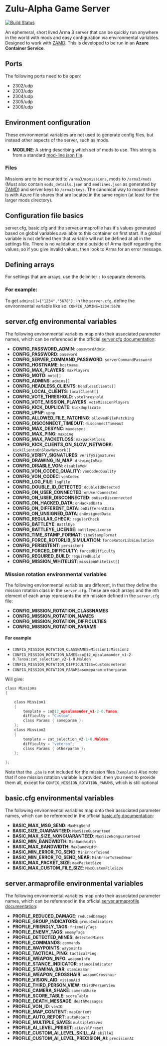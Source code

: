 # Zulu-Alpha Game Server

[![Build Status](https://cloud.drone.io/api/badges/zulu-alpha/zags/status.svg)](https://cloud.drone.io/zulu-alpha/zags)

An ephemeral, short lived Arma 3 server that can be quickly run anywhere in the world with mods and easy configuration via environmental variables.
Designed to work with [ZAMD](https://github.com/zulu-alpha/zamd).
This is developed to be run in an **Azure Container Service**.

## Ports

The following ports need to be open:

* 2302/udp
* 2303/udp
* 2304/udp
* 2305/udp
* 2306/udp

## Environment configuration

These environmental variables are not used to generate config files, but instead other aspects of the server, such as mods.

* **MODLINE**: A string describing which set of mods to use. This string is from a standard [mod-line json file](https://github.com/zulu-alpha/mod-lines).

### Files

Missions are to be mounted to `/arma3/mpmissions`, mods to `/arma3/mods` (Must also contain `mods_details.json` and `modlines.json` as generated by [ZAMD](https://github.com/zulu-alpha/zamd)) and server keys to `/arma3/keys`.
The canonical way to mount these is with Azure file shares that are located in the same region (at least for the larger mods directory).

## Configuration file basics

server.cfg, basic.cfg and the server.armaprofile has it's values generated based on global variables available to this container on first start.
If a global variable is not defined then that variable will not be defined at all in the settings file.
There is no validation done outside of Arma itself regarding the values, so if you give invalid values, then look to Arma for an error message.

## Defining arrays

For settings that are arrays, use the delimiter `:` to separate elements.

### For example:

To get `admins[]={"1234","5678"};` in the `server.cfg`, define the environmental variable like so: `CONFIG_ADMINS=1234:5678`

## server.cfg environmental variables

The following environmental variables map onto their associated parameter names, which can be referenced in the official [server.cfg documentation](https://community.bistudio.com/wiki/server.cfg):

* **CONFIG_PASSWORD_ADMIN**: `passwordAdmin`
* **CONFIG_PASSWORD**: `password`
* **CONFIG_SERVER_COMMAND_PASSWORD**: `serverCommandPassword`
* **CONFIG_HOSTNAME**: `hostname`
* **CONFIG_MAX_PLAYERS**: `maxPlayers`
* **CONFIG_MOTD**: `motd[]`
* **CONFIG_ADMINS**: `admins[]`
* **CONFIG_HEADLESS_CLIENTS**: `headlessClients[]`
* **CONFIG_LOCAL_CLIENTS**: `localClient[]`
* **CONFIG_VOTE_THRESHOLD**: `voteThreshold`
* **CONFIG_VOTE_MISSION_PLAYERS**: `voteMissionPlayers`
* **CONFIG_KICK_DUPLICATE**: `kickduplicate`
* **CONFIG_UPNP**: `upnp`
* **CONFIG_ALLOWED_FILE_PATCHING**: `allowedFilePatching`
* **CONFIG_DISCONNECT_TIMEOUT**: `disconnectTimeout`
* **CONFIG_MAX_DESYNC**: `maxdesync`
* **CONFIG_MAX_PING**: `maxping`
* **CONFIG_MAX_PACKETLOSS**: `maxpacketloss`
* **CONFIG_KICK_CLIENTS_ON_SLOW_NETWORK**: `kickClientsOnSlowNetwork[]`
* **CONFIG_VERIFY_SIGNATURES**: `verifySignatures`
* **CONFIG_DRAWING_IN_MAP**: `drawingInMap`
* **CONFIG_DISABLE_VON**: `disableVoN`
* **CONFIG_VON_CODEC_QUALITY**: `vonCodecQuality`
* **CONFIG_VON_CODEC**: `vonCodec`
* **CONFIG_LOG_FILE**: `logFile`
* **CONFIG_DOUBLE_ID_DETECTED**: `doubleIdDetected`
* **CONFIG_ON_USER_CONNECTED**: `onUserConnected`
* **CONFIG_ON_USER_DISCONNECTED**: `onUserDisconnected`
* **CONFIG_ON_HACKED_DATA**: `onHackedData`
* **CONFIG_ON_DIFFERENT_DATA**: `onDifferentData`
* **CONFIG_ON_UNSIGNED_DATA**: `onUnsignedData`
* **CONFIG_REGULAR_CHECK**: `regularCheck`
* **CONFIG_BATTLEYE**: `BattlEye`
* **CONFIG_BATTLEYE_LICENSE**: `battleyeLicense`
* **CONFIG_TIME_STAMP_FORMAT**: `timeStampFormat`
* **CONFIG_FORCE_ROTORLIB_SIMULATION**: `forceRotorLibSimulation`
* **CONFIG_PERSISTENT**: `persistent`
* **CONFIG_FORCED_DIFFICULTY**: `forcedDifficulty`
* **CONFIG_REQUIRED_BUILD**: `requiredBuild`
* **CONFIG_MISSION_WHITELIST**: `missionWhitelist[]`

### Mission rotation environmental variables

The following environmental variables are different, in that they define the mission rotation class in the `server.cfg`.
These are each arrays and the nth element of each array represents the nth mission defined in the `server.cfg` file:

* **CONFIG_MISSION_ROTATION_CLASSNAMES**
* **CONFIG_MISSION_ROTATION_NAMES**
* **CONFIG_MISSION_ROTATION_DIFFICULTIES**
* **CONFIG_MISSION_ROTATION_PARAMS**

#### For example

* `CONFIG_MISSION_ROTATION_CLASSNAMES=Mission1:Mission2`
* `CONFIG_MISSION_ROTATION_NAMES=co@12_opsalamander_v1-2-0.Tanoa:zat_selection_v2-1-0.Malden`
* `CONFIG_MISSION_ROTATION_DIFFICULTIES=Custom:veteran`
* `CONFIG_MISSION_ROTATION_PARAMS=someparam:otherparam`

Will give:
```c
class Missions
{

	class Mission1
	{
		template = co@12_opsalamander_v1-2-0.Tanoa;
		difficulty = "Custom";
		class Params { someparam };
	};
	class Mission2
	{
		template = zat_selection_v2-1-0.Malden;
		difficulty = "veteran";
		class Params { otherparam };
	};
	
};
```
Note that the `.pbo` is not included for the mission files (`template`)
Also note that if one mission rotation variable is provided, then you need to provide them all, except for `CONFIG_MISSION_ROTATION_PARAMS`, which is still optional

## basic.cfg environmental variables

The following environmental variables map onto their associated parameter names, which can be referenced in the official [basic.cfg documentation](https://community.bistudio.com/wiki/basic.cfg):

* **BASIC_MAX_MSG_SEND**: `MaxMsgSend`
* **BASIC_SIZE_GUARANTEED**: `MaxSizeGuaranteed`
* **BASIC_MAX_SIZE_NONGUARANTEED**: `MaxSizeNonguaranteed`
* **BASIC_MIN_BANDWIDTH**: `MinBandwidth`
* **BASIC_MAX_BANDWIDTH**: `MaxBandwidth`
* **BASIC_MIN_ERROR_TO_SEND**: `MinErrorToSend`
* **BASIC_MIN_ERROR_TO_SEND_NEAR**: `MinErrorToSendNear`
* **BASIC_MAX_PACKET_SIZE**: `maxPacketSize`
* **BASIC_MAX_CUSTOM_FILE_SIZE**: `MaxCustomFileSize`

## server.armaprofile environmental variables

The following environmental variables map onto their associated parameter names, which can be referenced in the official [server.armaprofile documentation](https://community.bistudio.com/wiki/server.armaprofile#Arma_3):

* **PROFILE_REDUCED_DAMAGE**: `reducedDamage`
* **PROFILE_GROUP_INDICATORS**: `groupIndicators`
* **PROFILE_FRIENDLY_TAGS**: `friendlyTags`
* **PROFILE_ENEMY_TAGS**: `enemyTags`
* **PROFILE_DETECTED_MINES**: `detectedMines`
* **PROFILE_COMMANDS**: `commands`
* **PROFILE_WAYPOINTS**: `waypoints`
* **PROFILE_TACTICAL_PING**: `tacticalPing`
* **PROFILE_WEAPON_INFO**: `weaponInfo`
* **PROFILE_STANCE_INDICATOR**: `stanceIndicator`
* **PROFILE_STAMINA_BAR**: `staminaBar`
* **PROFILE_WEAPON_CROSSHAIR**: `weaponCrosshair`
* **PROFILE_VISION_AID**: `visionAid`
* **PROFILE_THIRD_PERSON_VIEW**: `thirdPersonView`
* **PROFILE_CAMERA_SHAKE**: `cameraShake`
* **PROFILE_SCORE_TABLE**: `scoreTable`
* **PROFILE_DEATH_MESSAGE**: `deathMessages`
* **PROFILE_VON_ID**: `vonID`
* **PROFILE_MAP_CONTENT**: `mapContent`
* **PROFILE_AUTO_REPORT**: `autoReport`
* **PROFILE_MULTIPLE_SAVES**: `multipleSaves`
* **PROFILE_AI_LEVEL_PRESET**: `aiLevelPreset`
* **PROFILE_CUSTOM_AI_LEVEL_SKILL_AI**: `skillAI`
* **PROFILE_CUSTOM_AI_LEVEL_PRECISION_AI**: `precisionAI`
